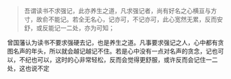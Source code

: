 >吾谓读书不求强记，此亦养生之道，凡求强记者，尚有好名之心横亘与方寸，故俞不能记。若全无名心，记亦可，不记亦可，此心宽然无累，反而安舒，或反能记一二处，亦为可知；

曾国藩认为读书不要求强硬去记，也是养生之道。凡事要求强记之人，心中都有贪图名声的年头，所以就会越记越记不住。若是心中没有一点对名声的贪念，记也可以，不纪也可以，这时的心非常轻松，反而会觉得更舒服，或许反而会记住一二处，这也说不定

